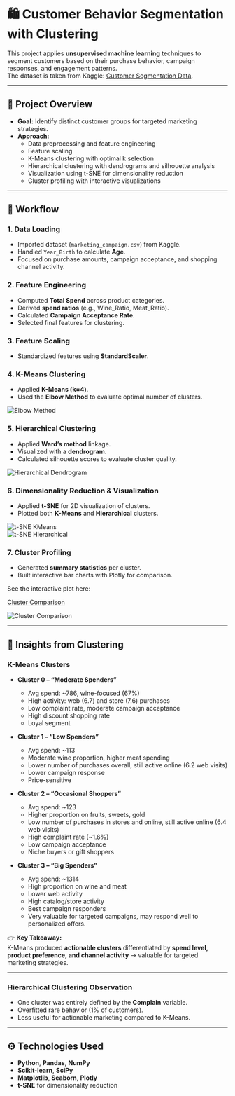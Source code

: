 # 🛍️ Customer Behavior Segmentation with Clustering

This project applies **unsupervised machine learning** techniques to segment customers based on their purchase behavior, campaign responses, and engagement patterns.  
The dataset is taken from Kaggle: [Customer Segmentation Data](https://www.kaggle.com/datasets/vishakhdapat/customer-segmentation-clustering/data).

---

## 📌 Project Overview
- **Goal:** Identify distinct customer groups for targeted marketing strategies.  
- **Approach:**  
  - Data preprocessing and feature engineering  
  - Feature scaling  
  - K-Means clustering with optimal k selection  
  - Hierarchical clustering with dendrograms and silhouette analysis  
  - Visualization using t-SNE for dimensionality reduction  
  - Cluster profiling with interactive visualizations  

---

## 📂 Workflow

### 1. Data Loading
- Imported dataset (`marketing_campaign.csv`) from Kaggle.  
- Handled `Year_Birth` to calculate **Age**.  
- Focused on purchase amounts, campaign acceptance, and shopping channel activity.  

### 2. Feature Engineering
- Computed **Total Spend** across product categories.  
- Derived **spend ratios** (e.g., Wine_Ratio, Meat_Ratio).  
- Calculated **Campaign Acceptance Rate**.  
- Selected final features for clustering.

### 3. Feature Scaling
- Standardized features using **StandardScaler**.  

### 4. K-Means Clustering
- Applied **K-Means (k=4)**.  
- Used the **Elbow Method** to evaluate optimal number of clusters.  

![Elbow Method](img/Elbow_plot.png)

### 5. Hierarchical Clustering
- Applied **Ward’s method** linkage.  
- Visualized with a **dendrogram**.  
- Calculated silhouette scores to evaluate cluster quality.  

![Hierarchical Dendrogram](img/Dendrogram.png)

### 6. Dimensionality Reduction & Visualization
- Applied **t-SNE** for 2D visualization of clusters.  
- Plotted both **K-Means** and **Hierarchical** clusters.  

![t-SNE KMeans](img/K-Means_Clusters_visualized_with_t-SNE.png)  
![t-SNE Hierarchical](img/Hierarchical_Clusters_visualized_with_t-SNE.png)

### 7. Cluster Profiling
- Generated **summary statistics** per cluster.  
- Built interactive bar charts with Plotly for comparison.

See the interactive plot here:

[Cluster Comparison](https://arashamiririgi.github.io/Customer-behavior-segmentation/)

![Cluster Comparison](img/Kmeans_interactive_plot.jpg)

---

## 🔎 Insights from Clustering

### **K-Means Clusters**
- **Cluster 0 – “Moderate Spenders”**  
  - Avg spend: ~786, wine-focused (67%)
  - High activity: web (6.7) and store (7.6) purchases
  - Low complaint rate, moderate campaign acceptance
  - High discount shopping rate
  - Loyal segment  

- **Cluster 1 – “Low Spenders”**  
  - Avg spend: ~113
  - Moderate wine proportion, higher meat spending
  - Lower number of purchases overall, still active online (6.2 web visits)
  - Lower campaign response
  - Price-sensitive

- **Cluster 2 – “Occasional Shoppers”**  
  - Avg spend: ~123
  - Higher proportion on fruits, sweets, gold
  - Low number of purchases in stores and online, still active online (6.4 web visits)
  - High complaint rate (~1.6%)
  - Low campaign acceptance
  - Niche buyers or gift shoppers  

- **Cluster 3 – “Big Spenders”**  
  - Avg spend: ~1314
  - High proportion on wine and meat
  - Lower web activity
  - High catalog/store activity
  - Best campaign responders
  - Very valuable for targeted campaigns, may respond well to personalized offers.

👉 **Key Takeaway:**  
K-Means produced **actionable clusters** differentiated by **spend level, product preference, and channel activity** → valuable for targeted marketing strategies.

---

### **Hierarchical Clustering Observation**
- One cluster was entirely defined by the **Complain** variable.  
- Overfitted rare behavior (1% of customers).  
- Less useful for actionable marketing compared to K-Means.  

---

## ⚙️ Technologies Used
- **Python**, **Pandas**, **NumPy**  
- **Scikit-learn**, **SciPy**  
- **Matplotlib**, **Seaborn**, **Plotly**  
- **t-SNE** for dimensionality reduction  
